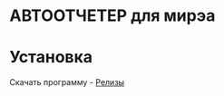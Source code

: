# АВТООТЧЕТЕР для мирэа
# Установка
Скачать программу - [Релизы](https://github.com/mentoster/AutoReport/releases)
